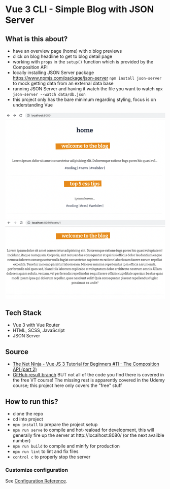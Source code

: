 # Vue 3 CLI - Simple Blog with JSON Server

## What is this about?
- have an overview page (home) with x blog previews
- click on blog headline to get to blog detail page
- working with `props` in the `setup()` function which is provided by the Composition API
- locally installing JSON Server package https://www.npmjs.com/package/json-server `npm install json-server` to mock getting data from an external data base
- running JSON Server and having it watch the file you want to watch `npx json-server --watch data/db.json`
- this project only has the bare minimum regarding styling, focus is on understanding Vue

![blog-overview](./src/assets/screeenshots/vue3-blog-overview.png)
![blog-overview](./src/assets/screeenshots/vue3-blog-detail.png)

## Tech Stack
- Vue 3 with Vue Router
- HTML, SCSS, JavaScript
- JSON Server

## Source
- [The Net Ninja - Vue JS 3 Tutorial for Beginners #11 - The Composition API (part 2)](https://www.youtube.com/watch?v=0FwBjPeLqQ8&list=PL4cUxeGkcC9hYYGbV60Vq3IXYNfDk8At1&index=12)
- [GitHub result branch](https://github.com/iamshaunjp/Vue-3-Firebase/tree/lesson-100) BUT not all of the code you find there is covered in the free VT course! The missing rest is apparently covered in the Udemy course; this project here only covers the "free" stuff

## How to run this?
- clone the repo
- cd into project
- `npm install` to prepare the project setup
- `npm run serve` to compile and hot-reaload for development, this will generally fire up the server at http://localhost:8080/ (or the next availble number)
- `npm run build` to compile and minify for production
- `npm run lint` to lint and fix files
- `control c` to properly stop the server

### Customize configuration
See [Configuration Reference](https://cli.vuejs.org/config/).
